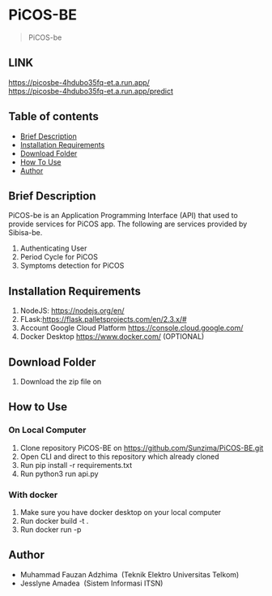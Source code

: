# PiCOS-BE
> PiCOS-be

## LINK
https://picosbe-4hdubo35fq-et.a.run.app/ </br>
https://picosbe-4hdubo35fq-et.a.run.app/predict </br>

## Table of contents
* [Brief Description](#brief-description)
* [Installation Requirements](#installation-requirements)
* [Download Folder](#download-folder)
* [How To Use](#how-to-use)
* [Author](#author)

## Brief Description
PiCOS-be is an Application Programming Interface (API) that used to provide services for PiCOS app.
The following are services provided by Sibisa-be.
1. Authenticating User
2. Period Cycle for PiCOS
3. Symptoms detection for PiCOS

## Installation Requirements
1. NodeJS: https://nodejs.org/en/
2. FLask:https://flask.palletsprojects.com/en/2.3.x/#
3. Account Google Cloud Platform https://console.cloud.google.com/
4. Docker Desktop https://www.docker.com/ (OPTIONAL)

## Download Folder
1. Download the zip file on 

## How to Use 
### On Local Computer
1. Clone repository PiCOS-BE on https://github.com/Sunzima/PiCOS-BE.git
2. Open CLI and direct to this repository which already cloned
3. Run pip install -r requirements.txt
4. Run python3 run api.py

### With docker
1. Make sure you have docker desktop on your local computer 
2. Run docker build -t  .
3. Run docker run -p 

## Author
* Muhammad Fauzan Adzhima&nbsp;&nbsp;(Teknik Elektro Universitas Telkom)
* Jesslyne Amadea&nbsp;&nbsp;(Sistem Informasi ITSN)
